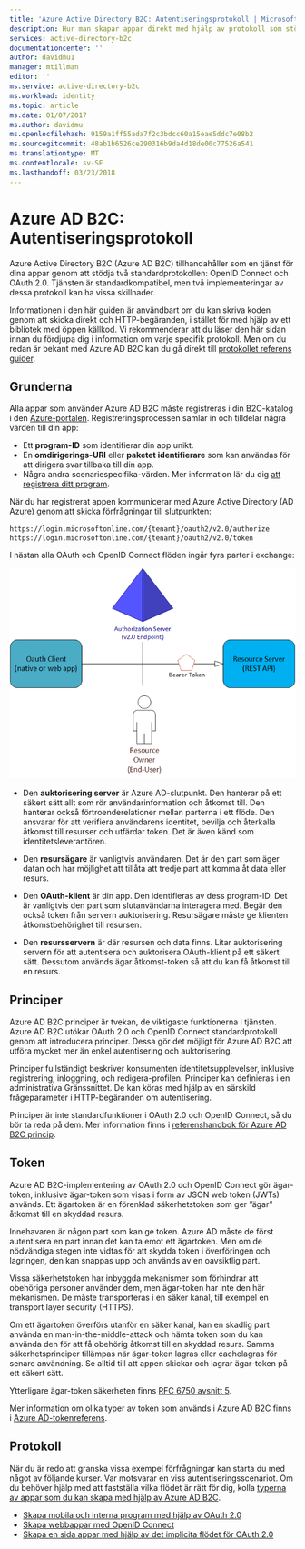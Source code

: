 ```yaml
---
title: 'Azure Active Directory B2C: Autentiseringsprotokoll | Microsoft Docs'
description: Hur man skapar appar direkt med hjälp av protokoll som stöds av Azure Active Directory B2C
services: active-directory-b2c
documentationcenter: ''
author: davidmu1
manager: mtillman
editor: ''
ms.service: active-directory-b2c
ms.workload: identity
ms.topic: article
ms.date: 01/07/2017
ms.author: davidmu
ms.openlocfilehash: 9159a1ff55ada7f2c3bdcc60a15eae5ddc7e08b2
ms.sourcegitcommit: 48ab1b6526ce290316b9da4d18de00c77526a541
ms.translationtype: MT
ms.contentlocale: sv-SE
ms.lasthandoff: 03/23/2018
---
```

# <a name="azure-ad-b2c-authentication-protocols"></a>Azure AD B2C: Autentiseringsprotokoll
Azure Active Directory B2C (Azure AD B2C) tillhandahåller som en tjänst för dina appar genom att stödja två standardprotokollen: OpenID Connect och OAuth 2.0. Tjänsten är standardkompatibel, men två implementeringar av dessa protokoll kan ha vissa skillnader. 

Informationen i den här guiden är användbart om du kan skriva koden genom att skicka direkt och HTTP-begäranden, i stället för med hjälp av ett bibliotek med öppen källkod. Vi rekommenderar att du läser den här sidan innan du fördjupa dig i information om varje specifik protokoll. Men om du redan är bekant med Azure AD B2C kan du gå direkt till [protokollet referens guider](#protocols).

<!-- TODO: Need link to libraries above -->

## <a name="the-basics"></a>Grunderna
Alla appar som använder Azure AD B2C måste registreras i din B2C-katalog i den [Azure-portalen](https://portal.azure.com). Registreringsprocessen samlar in och tilldelar några värden till din app:

* Ett **program-ID** som identifierar din app unikt.
* En **omdirigerings-URI** eller **paketet identifierare** som kan användas för att dirigera svar tillbaka till din app.
* Några andra scenariespecifika-värden. Mer information lär du dig [att registrera ditt program](active-directory-b2c-app-registration.md).

När du har registrerat appen kommunicerar med Azure Active Directory (AD Azure) genom att skicka förfrågningar till slutpunkten:

```
https://login.microsoftonline.com/{tenant}/oauth2/v2.0/authorize
https://login.microsoftonline.com/{tenant}/oauth2/v2.0/token
```

I nästan alla OAuth och OpenID Connect flöden ingår fyra parter i exchange:

![OAuth 2.0-roller](./media/active-directory-b2c-reference-protocols/protocols_roles.png)

* Den **auktorisering server** är Azure AD-slutpunkt. Den hanterar på ett säkert sätt allt som rör användarinformation och åtkomst till. Den hanterar också förtroenderelationer mellan parterna i ett flöde. Den ansvarar för att verifiera användarens identitet, bevilja och återkalla åtkomst till resurser och utfärdar token. Det är även känd som identitetsleverantören.

* Den **resursägare** är vanligtvis användaren. Det är den part som äger datan och har möjlighet att tillåta att tredje part att komma åt data eller resurs.

* Den **OAuth-klient** är din app. Den identifieras av dess program-ID. Det är vanligtvis den part som slutanvändarna interagera med. Begär den också token från servern auktorisering. Resursägare måste ge klienten åtkomstbehörighet till resursen.

* Den **resursservern** är där resursen och data finns. Litar auktorisering servern för att autentisera och auktorisera OAuth-klient på ett säkert sätt. Dessutom används ägar åtkomst-token så att du kan få åtkomst till en resurs.

## <a name="policies"></a>Principer
Azure AD B2C principer är tvekan, de viktigaste funktionerna i tjänsten. Azure AD B2C utökar OAuth 2.0 och OpenID Connect standardprotokoll genom att introducera principer. Dessa gör det möjligt för Azure AD B2C att utföra mycket mer än enkel autentisering och auktorisering. 

Principer fullständigt beskriver konsumenten identitetsupplevelser, inklusive registrering, inloggning, och redigera-profilen. Principer kan definieras i en administrativa Gränssnittet. De kan köras med hjälp av en särskild frågeparameter i HTTP-begäranden om autentisering. 

Principer är inte standardfunktioner i OAuth 2.0 och OpenID Connect, så du bör ta reda på dem. Mer information finns i [referenshandbok för Azure AD B2C princip](active-directory-b2c-reference-policies.md).

## <a name="tokens"></a>Token
Azure AD B2C-implementering av OAuth 2.0 och OpenID Connect gör ägar-token, inklusive ägar-token som visas i form av JSON web token (JWTs) används. Ett ägartoken är en förenklad säkerhetstoken som ger ”ägar” åtkomst till en skyddad resurs.

Innehavaren är någon part som kan ge token. Azure AD måste de först autentisera en part innan det kan ta emot ett ägartoken. Men om de nödvändiga stegen inte vidtas för att skydda token i överföringen och lagringen, den kan snappas upp och används av en oavsiktlig part.

Vissa säkerhetstoken har inbyggda mekanismer som förhindrar att obehöriga personer använder dem, men ägar-token har inte den här mekanismen. De måste transporteras i en säker kanal, till exempel en transport layer security (HTTPS). 

Om ett ägartoken överförs utanför en säker kanal, kan en skadlig part använda en man-in-the-middle-attack och hämta token som du kan använda den för att få obehörig åtkomst till en skyddad resurs. Samma säkerhetsprinciper tillämpas när ägar-token lagras eller cachelagras för senare användning. Se alltid till att appen skickar och lagrar ägar-token på ett säkert sätt.

Ytterligare ägar-token säkerheten finns [RFC 6750 avsnitt 5](http://tools.ietf.org/html/rfc6750).

Mer information om olika typer av token som används i Azure AD B2C finns i [Azure AD-tokenreferens](active-directory-b2c-reference-tokens.md).

## <a name="protocols"></a>Protokoll
När du är redo att granska vissa exempel förfrågningar kan starta du med något av följande kurser. Var motsvarar en viss autentiseringsscenariot. Om du behöver hjälp med att fastställa vilka flödet är rätt för dig, kolla [typerna av appar som du kan skapa med hjälp av Azure AD B2C](active-directory-b2c-apps.md).

* [Skapa mobila och interna program med hjälp av OAuth 2.0](active-directory-b2c-reference-oauth-code.md)
* [Skapa webbappar med OpenID Connect](active-directory-b2c-reference-oidc.md)
* [Skapa en sida appar med hjälp av det implicita flödet för OAuth 2.0](active-directory-b2c-reference-spa.md)

